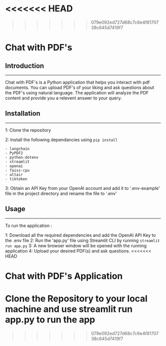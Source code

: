 <<<<<<< HEAD
=======

>>>>>>> 079e092ed727d68c7c6e4f8170738c645d7419f7
# Chat with PDF's

## Introduction

---

Chat with PDF's is a Python application that helps you interact with pdf documents. You can upload PDF's of your liking and ask questions about the PDF's using natural language. The application will analyze the PDF content and provide you a relevent answer to your query.

## Installation

---

1: Clone the repository

2: Install the following dependancies using
`
	pip install
	`

    - langchain
    - PyPDF2
    - python-dotenv
    - streamlit
    - openai
    - faiss-cpu
    - altair
    - tiktoken

3: Obtain an API Key from your OpenAI account and add it to '.env-example' file in the project directory and rename the file to '.env'

## Usage

---

To run the application :

1: Download all the required dependencies and add the OpenAI API Key to the .env file
2: Run the 'app.py' file using Streamlit CLI by running
	`
	streamlit run app.py
	`
3: A new browser window will be opened with the running application
4: Upload your desired PDF(s) and ask questions.
<<<<<<< HEAD

# Chat with PDF's Application

Clone the Repository to your local machine and use
streamlit run app.py to run the app
=======

>>>>>>> 079e092ed727d68c7c6e4f8170738c645d7419f7

